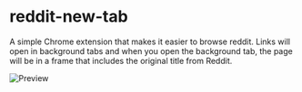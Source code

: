 # reddit-new-tab

A simple Chrome extension that makes it easier to browse reddit. Links will open in background tabs and when you open the background tab, the page will be in a frame that includes the original title from Reddit.

![Preview](http://share.vroy.ca/Felt_like_I_was_interrupting_a_cat_drug_deal_today..._2015-06-21_14-20-18.png)
